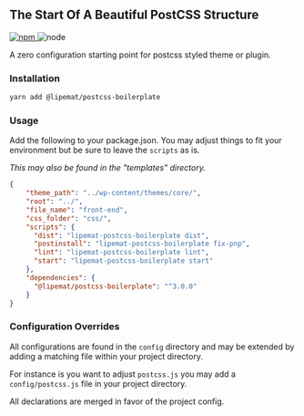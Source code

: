 ## The Start Of A Beautiful PostCSS Structure

<p>
<a href="https://www.npmjs.com/package/@lipemat/postcss-boilerplate">
<img alt="npm" src="https://img.shields.io/npm/v/@lipemat/postcss-boilerplate.svg">
</a>
    <img alt="node" src="https://img.shields.io/node/v/@lipemat/postcss-boilerplate.svg">
</p>


A zero configuration starting point for postcss styled theme or plugin.

### Installation
```bash
yarn add @lipemat/postcss-boilerplate
```
 
### Usage
Add the following to your package.json. You may adjust things to fit your environment but be sure to leave the `scripts` as is.

_This may also be found in the "templates" directory._

```json
{
    "theme_path": "../wp-content/themes/core/",
    "root": "../",
    "file_name": "front-end",
    "css_folder": "css/",
    "scripts": {
      "dist": "lipemat-postcss-boilerplate dist",
      "postinstall": "lipemat-postcss-boilerplate fix-pnp",
      "lint": "lipemat-postcss-boilerplate lint",
      "start": "lipemat-postcss-boilerplate start"
    },
    "dependencies": {
      "@lipemat/postcss-boilerplate": "^3.0.0"
    }
}

```


### Configuration Overrides
All configurations are found in the `config` directory and may be extended by adding a matching file within your project directory.

For instance is you want to adjust `postcss.js` you may add a `config/postcss.js` file in your project directory.

All declarations are merged in favor of the project config.

